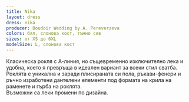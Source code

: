 ```yaml
---
title: Nika
layout: dress
dress: nika
producer: Boudoir Wedding by A. Pereverzeva
colors: бял, слонова кост, тъмно сив
sizes: от XS до 6XL
modelSize: L, слонова кост
---
```


Класическа рокля с А-линия, но същевременно изключително лека и удобна, което я превръща в идеален вариант за всеки стил сватба. Роклята е уникална и заради плисираната си пола, ръкави-фенери и ръчно изработени дантелени елементи под формата на крила на раменете и гърба на роклята.   
Възможни са леки промени по дизайна.